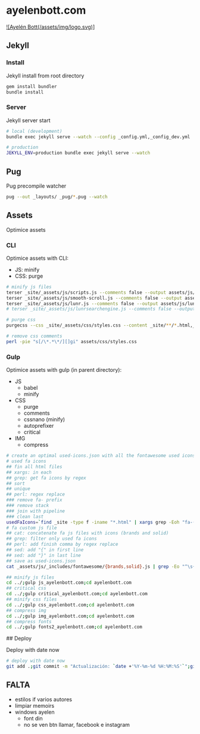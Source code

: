 # ayelenbott.com

[![Ayelén Bott(/assets/img/logo.svg)]](https://ayelenbott.com/)

## Jekyll

### Install

Jekyll install from root directory

```bash
gem install bundler
bundle install
```

### Server

Jekyll server start

```bash
# local (development)
bundle exec jekyll serve --watch --config _config.yml,_config_dev.yml

# production
JEKYLL_ENV=production bundle exec jekyll serve --watch
```

## Pug

Pug precompile watcher

```bash
pug --out _layouts/ _pug/*.pug --watch
```

## Assets

Optimice assets

### CLI

Optimice assets with CLI:

- JS: minify
- CSS: purge

```bash
# minify js files
terser _site/_assets/js/scripts.js --comments false --output assets/js/scripts.js
terser _site/_assets/js/smooth-scroll.js --comments false --output assets/js/smooth-scroll.js
terser _site/_assets/js/lunr.js --comments false --output assets/js/lunr.js
# terser _site/_assets/js/lunrsearchengine.js --comments false --output assets/js/lunrsearchengine.js

# purge css
purgecss --css _site/_assets/css/styles.css --content _site/**/*.html,_site/assets/js/*.js --output assets/css/

# remove css comments
perl -pie "s[/\*.*\*/][]gi" assets/css/styles.css
```

### Gulp

Optimice assets with gulp (in parent directory):

- JS
  - babel
  - minify
- CSS
  - purge
  - comments
  - cssnano (minify)
  - autoprefixer
  - critical
- IMG
  - compress

```bash
# create an optimal used-icons.json with all the fontawesome used icons
# used fa icons
## fin all html files
## xargs: in each
## grep: get fa icons by regex
## sort
## unique
## perl: regex replace
### remove fa- prefix
### remove stack
### join with pipeline
### clean last
usedFaIcons=`find _site -type f -iname "*.html" | xargs grep -Eoh "fa-(\w|-){3,}" | sort | uniq | perl -pe "s/^fa-//gm" | perl -pe "s/^stack.*\n//gm" | perl -pe "s/\n/|/gm" | perl -pe "s/\|$//gm"`
# fa custom js file
## cat: concatenate fa js files with icons (brands and solid)
## grep: filter only used fa icons
## perl: add finish comma by regex replace
## sed: add "{" in first line
## sed: add "}" in last line
## save as used-icons.json
cat _assets/js/_includes/fontawesome/{brands,solid}.js | grep -Eo "^\s{4}\"($usedFaIcons)\".+" | perl -pe "s/\]$/\],/gm" | sed '1s/^/{\'$'\n/g' | sed '$s/,$/}/g' > _assets/js/_includes/fontawesome/used-icons.json

## minify js files
cd ../;gulp js_ayelenbott.com;cd ayelenbott.com
## critical css
cd ../;gulp critical_ayelenbott.com;cd ayelenbott.com
## minify css files
cd ../;gulp css_ayelenbott.com;cd ayelenbott.com
## compress img
cd ../;gulp img_ayelenbott.com;cd ayelenbott.com
## compress fonts
cd ../;gulp fonts2_ayelenbott.com;cd ayelenbott.com
```

## Deploy

Deploy with date now

```bash
# deploy with date now
git add .;git commit -m "Actualización: `date +'%Y-%m-%d %H:%M:%S'`";git push
```

## FALTA

- estilos if varios autores
- limpiar memoirs
- windows ayelen
  - font din
  - no se ven btn llamar, facebook e instagram